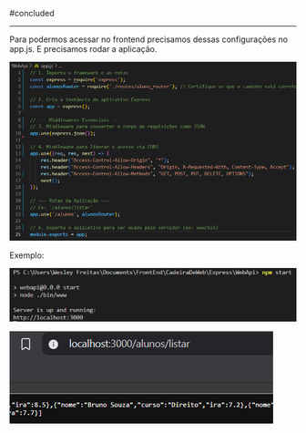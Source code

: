 
#concluded 

---

Para podermos acessar no frontend precisamos dessas configurações no app.js. E precisamos rodar a aplicação.

![](../../../attachments/Pasted%20image%2020250706093049.png)

Exemplo:

![](../../../attachments/Pasted%20image%2020250706093323.png)

![](../../../attachments/Pasted%20image%2020250706093249.png)

